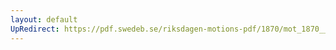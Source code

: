 ```yaml
---
layout: default
UpRedirect: https://pdf.swedeb.se/riksdagen-motions-pdf/1870/mot_1870__ak__00026/mot_1870__ak__00026_004.pdf
---
```

